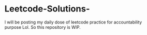 # Leetcode-Solutions-

I will be posting my daily dose of leetcode practice for accountability purpose Lol. So this repository is WIP.
